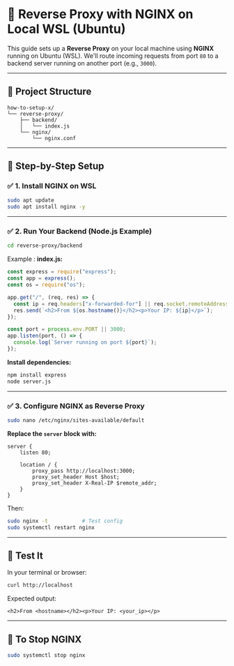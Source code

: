 # 🔁 Reverse Proxy with NGINX on Local WSL (Ubuntu)

This guide sets up a **Reverse Proxy** on your local machine using **NGINX** running on Ubuntu (WSL). We'll route incoming requests from port `80` to a backend server running on another port (e.g., `3000`).

---

## 📁 Project Structure

```
how-to-setup-x/
└── reverse-proxy/
    ├── backend/
    │   └── index.js
    └── nginx/
        └── nginx.conf
```

---

## 🔧 Step-by-Step Setup

### ✅ 1. Install NGINX on WSL

```bash
sudo apt update
sudo apt install nginx -y
```

---

### ✅ 2. Run Your Backend (Node.js Example)

```bash
cd reverse-proxy/backend
```

Example : **index.js:**

```js
const express = require("express");
const app = express();
const os = require("os");

app.get("/", (req, res) => {
  const ip = req.headers["x-forwarded-for"] || req.socket.remoteAddress;
  res.send(`<h2>From ${os.hostname()}</h2><p>Your IP: ${ip}</p>`);
});

const port = process.env.PORT || 3000;
app.listen(port, () => {
  console.log(`Server running on port ${port}`);
});
```

**Install dependencies:**
```bash
npm install express
node server.js
```

---

### ✅ 3. Configure NGINX as Reverse Proxy

```bash
sudo nano /etc/nginx/sites-available/default
```

**Replace the `server` block with:**
```nginx
server {
    listen 80;

    location / {
        proxy_pass http://localhost:3000;
        proxy_set_header Host $host;
        proxy_set_header X-Real-IP $remote_addr;
    }
}
```

Then:

```bash
sudo nginx -t           # Test config
sudo systemctl restart nginx
```

---

## 🚀 Test It

In your terminal or browser:

```bash
curl http://localhost
```

Expected output:

```
<h2>From <hostname></h2><p>Your IP: <your_ip></p>
```

---

## 🛑 To Stop NGINX

```bash
sudo systemctl stop nginx
```
